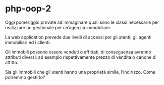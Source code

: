 # php-oop-2
Oggi pomeriggio provate ad immaginare quali sono le classi necessarie per realizzare un gestionale per un’agenzia immobiliare.

La web application prevede due livelli di accessi per gli utenti: gli agenti immobiliari ed i clienti.

Gli immobili possono essere venduti o affittati, di conseguenza avranno attributi diversi: ad esempio rispettivamente prezzo di vendita o canone di affitto.

Sia gli immobili che gli utenti hanno una proprietà simile, l’indirizzo. Come potremmo gestirlo?